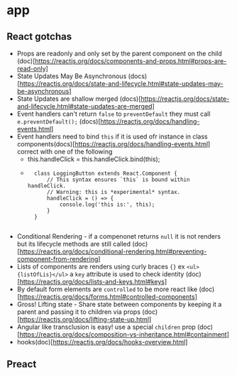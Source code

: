# app


## React gotchas
+ Props are readonly and only set by the parent component on the child (doc)[https://reactjs.org/docs/components-and-props.html#props-are-read-only]
+ State Updates May Be Asynchronous (docs)[https://reactjs.org/docs/state-and-lifecycle.html#state-updates-may-be-asynchronous]
+ State Updates are shallow merged (docs)[https://reactjs.org/docs/state-and-lifecycle.html#state-updates-are-merged]
+ Event handlers can't return `false` to `preventDefault` they must call `e.preventDefault();` (docs)[https://reactjs.org/docs/handling-events.html]
+ Event handlers need to bind `this` if it is used ofr instance in class components(docs)[https://reactjs.org/docs/handling-events.html] correct with one of the following
	- this.handleClick = this.handleClick.bind(this);
	- ```
		class LoggingButton extends React.Component {
			// This syntax ensures `this` is bound within handleClick.
			// Warning: this is *experimental* syntax.
			handleClick = () => {
				console.log('this is:', this);
			}
		}
	```
+ Conditional Rendering - if a compenonet returns `null` it is not renders but its lifecycle methods are still called (doc)[https://reactjs.org/docs/conditional-rendering.html#preventing-component-from-rendering]
+ Lists of components are renders using curly braces `{}` ex `<ul>{listOfLis}</ul>` a `key` attribute is used to check identity (doc)[https://reactjs.org/docs/lists-and-keys.html#keys]
+ By default form elements are `controlled` to be more react like (doc)[https://reactjs.org/docs/forms.html#controlled-components]
+ Gross! Lifting state - Share state between components by keeping it a parent and passing it to children via props (doc)[https://reactjs.org/docs/lifting-state-up.html]
+ Angular like transclusion is easy! use a special `children` prop (doc)[https://reactjs.org/docs/composition-vs-inheritance.html#containment]
+ hooks(doc)[https://reactjs.org/docs/hooks-overview.html]

## Preact


